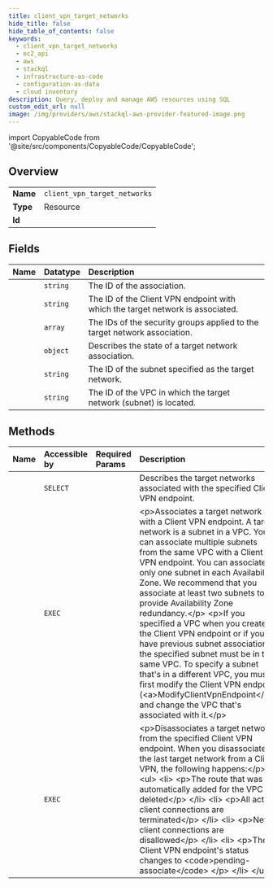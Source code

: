 ```yaml
---
title: client_vpn_target_networks
hide_title: false
hide_table_of_contents: false
keywords:
  - client_vpn_target_networks
  - ec2_api
  - aws    
  - stackql
  - infrastructure-as-code
  - configuration-as-data
  - cloud inventory
description: Query, deploy and manage AWS resources using SQL
custom_edit_url: null
image: /img/providers/aws/stackql-aws-provider-featured-image.png
---
```


import CopyableCode from '@site/src/components/CopyableCode/CopyableCode';




## Overview
<table><tbody>
<tr><td><b>Name</b></td><td><code>client_vpn_target_networks</code></td></tr>
<tr><td><b>Type</b></td><td>Resource</td></tr>
<tr><td><b>Id</b></td><td><CopyableCode code="aws.ec2_api.client_vpn_target_networks" /></td></tr>
</tbody></table>

## Fields
| Name | Datatype | Description |
|:-----|:---------|:------------|
| <CopyableCode code="associationId" /> | `string` | The ID of the association. |
| <CopyableCode code="clientVpnEndpointId" /> | `string` | The ID of the Client VPN endpoint with which the target network is associated. |
| <CopyableCode code="securityGroups" /> | `array` | The IDs of the security groups applied to the target network association. |
| <CopyableCode code="status" /> | `object` | Describes the state of a target network association. |
| <CopyableCode code="targetNetworkId" /> | `string` | The ID of the subnet specified as the target network. |
| <CopyableCode code="vpcId" /> | `string` | The ID of the VPC in which the target network (subnet) is located. |
## Methods
| Name | Accessible by | Required Params | Description |
|:-----|:--------------|:----------------|:------------|
| <CopyableCode code="client_vpn_target_networks_Describe" /> | `SELECT` | <CopyableCode code="ClientVpnEndpointId, region" /> | Describes the target networks associated with the specified Client VPN endpoint. |
| <CopyableCode code="client_vpn_target_network_Associate" /> | `EXEC` | <CopyableCode code="ClientVpnEndpointId, SubnetId, region" /> | &lt;p&gt;Associates a target network with a Client VPN endpoint. A target network is a subnet in a VPC. You can associate multiple subnets from the same VPC with a Client VPN endpoint. You can associate only one subnet in each Availability Zone. We recommend that you associate at least two subnets to provide Availability Zone redundancy.&lt;/p&gt; &lt;p&gt;If you specified a VPC when you created the Client VPN endpoint or if you have previous subnet associations, the specified subnet must be in the same VPC. To specify a subnet that's in a different VPC, you must first modify the Client VPN endpoint (&lt;a&gt;ModifyClientVpnEndpoint&lt;/a&gt;) and change the VPC that's associated with it.&lt;/p&gt; |
| <CopyableCode code="client_vpn_target_network_Disassociate" /> | `EXEC` | <CopyableCode code="AssociationId, ClientVpnEndpointId, region" /> | &lt;p&gt;Disassociates a target network from the specified Client VPN endpoint. When you disassociate the last target network from a Client VPN, the following happens:&lt;/p&gt; &lt;ul&gt; &lt;li&gt; &lt;p&gt;The route that was automatically added for the VPC is deleted&lt;/p&gt; &lt;/li&gt; &lt;li&gt; &lt;p&gt;All active client connections are terminated&lt;/p&gt; &lt;/li&gt; &lt;li&gt; &lt;p&gt;New client connections are disallowed&lt;/p&gt; &lt;/li&gt; &lt;li&gt; &lt;p&gt;The Client VPN endpoint's status changes to &lt;code&gt;pending-associate&lt;/code&gt; &lt;/p&gt; &lt;/li&gt; &lt;/ul&gt; |

